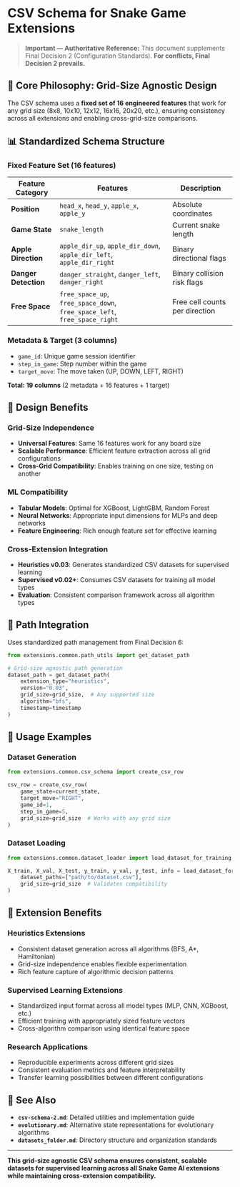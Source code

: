 # CSV Schema for Snake Game Extensions

> **Important — Authoritative Reference:** This document supplements Final Decision 2 (Configuration Standards). **For conflicts, Final Decision 2 prevails.**

## 🎯 **Core Philosophy: Grid-Size Agnostic Design**

The CSV schema uses a **fixed set of 16 engineered features** that work for any grid size (8x8, 10x10, 12x12, 16x16, 20x20, etc.), ensuring consistency across all extensions and enabling cross-grid-size comparisons.

## 📊 **Standardized Schema Structure**

### **Fixed Feature Set (16 features)**

| Feature Category | Features | Description |
|------------------|----------|-------------|
| **Position** | `head_x`, `head_y`, `apple_x`, `apple_y` | Absolute coordinates |
| **Game State** | `snake_length` | Current snake length |
| **Apple Direction** | `apple_dir_up`, `apple_dir_down`, `apple_dir_left`, `apple_dir_right` | Binary directional flags |
| **Danger Detection** | `danger_straight`, `danger_left`, `danger_right` | Binary collision risk flags |
| **Free Space** | `free_space_up`, `free_space_down`, `free_space_left`, `free_space_right` | Free cell counts per direction |

### **Metadata & Target (3 columns)**
- `game_id`: Unique game session identifier
- `step_in_game`: Step number within the game
- `target_move`: The move taken (UP, DOWN, LEFT, RIGHT)

**Total: 19 columns** (2 metadata + 16 features + 1 target)

## 🧠 **Design Benefits**

### **Grid-Size Independence**
- **Universal Features**: Same 16 features work for any board size
- **Scalable Performance**: Efficient feature extraction across all grid configurations
- **Cross-Grid Compatibility**: Enables training on one size, testing on another

### **ML Compatibility**
- **Tabular Models**: Optimal for XGBoost, LightGBM, Random Forest
- **Neural Networks**: Appropriate input dimensions for MLPs and deep networks
- **Feature Engineering**: Rich enough feature set for effective learning

### **Cross-Extension Integration**
- **Heuristics v0.03**: Generates standardized CSV datasets for supervised learning
- **Supervised v0.02+**: Consumes CSV datasets for training all model types
- **Evaluation**: Consistent comparison framework across all algorithm types

## 📁 **Path Integration**

Uses standardized path management from Final Decision 6:

```python
from extensions.common.path_utils import get_dataset_path

# Grid-size agnostic path generation
dataset_path = get_dataset_path(
    extension_type="heuristics", 
    version="0.03",
    grid_size=grid_size,  # Any supported size
    algorithm="bfs",
    timestamp=timestamp
)
```

## 🔧 **Usage Examples**

### **Dataset Generation**
```python
from extensions.common.csv_schema import create_csv_row

csv_row = create_csv_row(
    game_state=current_state,
    target_move="RIGHT", 
    game_id=1,
    step_in_game=5,
    grid_size=grid_size  # Works with any grid size
)
```

### **Dataset Loading**
```python
from extensions.common.dataset_loader import load_dataset_for_training

X_train, X_val, X_test, y_train, y_val, y_test, info = load_dataset_for_training(
    dataset_paths=["path/to/dataset.csv"],
    grid_size=grid_size  # Validates compatibility
)
```

## 🎯 **Extension Benefits**

### **Heuristics Extensions**
- Consistent dataset generation across all algorithms (BFS, A*, Hamiltonian)
- Grid-size independence enables flexible experimentation
- Rich feature capture of algorithmic decision patterns

### **Supervised Learning Extensions**
- Standardized input format across all model types (MLP, CNN, XGBoost, etc.)
- Efficient training with appropriately sized feature vectors
- Cross-algorithm comparison using identical feature space

### **Research Applications**
- Reproducible experiments across different grid sizes
- Consistent evaluation metrics and feature interpretability
- Transfer learning possibilities between different configurations

## 🔗 **See Also**

- **`csv-schema-2.md`**: Detailed utilities and implementation guide
- **`evolutionary.md`**: Alternative state representations for evolutionary algorithms
- **`datasets_folder.md`**: Directory structure and organization standards

---

**This grid-size agnostic CSV schema ensures consistent, scalable datasets for supervised learning across all Snake Game AI extensions while maintaining cross-extension compatibility.**
